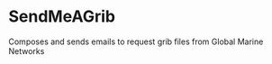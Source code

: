SendMeAGrib
===========

Composes and sends emails to request grib files from Global Marine Networks
